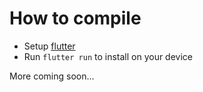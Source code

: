 # How to compile
- Setup [flutter](https://flutter.dev/docs/get-started/install)
- Run `flutter run` to install on your device

More coming soon...